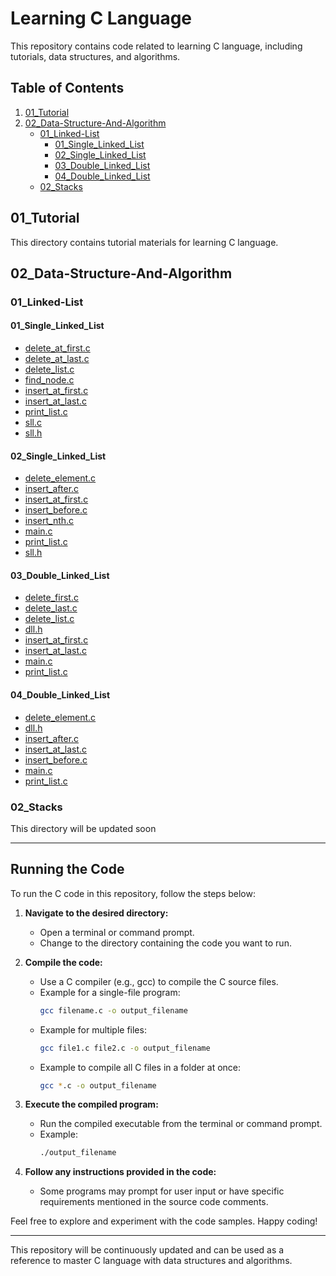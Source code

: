 # Learning C Language

This repository contains code related to learning C language, including tutorials, data structures, and algorithms.

## Table of Contents

1. [01_Tutorial](#01_tutorial)
2. [02_Data-Structure-And-Algorithm](#02_data-structure-and-algorithm)
    - [01_Linked-List](#01_linked-list)
        - [01_Single_Linked_List](#01_single_linked_list)
        - [02_Single_Linked_List](#02_single_linked_list)
        - [03_Double_Linked_List](#03_double_linked_list)
        - [04_Double_Linked_List](#04_double_linked_list)
    - [02_Stacks](#02_stacks)

## 01_Tutorial

This directory contains tutorial materials for learning C language.

## 02_Data-Structure-And-Algorithm

### 01_Linked-List

#### 01_Single_Linked_List

- [delete_at_first.c](02_Data-Structure-And-Algorithm/01_Linked-List/01_Single_Linked_List/delete_at_first.c)
- [delete_at_last.c](02_Data-Structure-And-Algorithm/01_Linked-List/01_Single_Linked_List/delete_at_last.c)
- [delete_list.c](02_Data-Structure-And-Algorithm/01_Linked-List/01_Single_Linked_List/delete_list.c)
- [find_node.c](02_Data-Structure-And-Algorithm/01_Linked-List/01_Single_Linked_List/find_node.c)
- [insert_at_first.c](02_Data-Structure-And-Algorithm/01_Linked-List/01_Single_Linked_List/insert_at_first.c)
- [insert_at_last.c](02_Data-Structure-And-Algorithm/01_Linked-List/01_Single_Linked_List/insert_at_last.c)
- [print_list.c](02_Data-Structure-And-Algorithm/01_Linked-List/01_Single_Linked_List/print_list.c)
- [sll.c](02_Data-Structure-And-Algorithm/01_Linked-List/01_Single_Linked_List/sll.c)
- [sll.h](02_Data-Structure-And-Algorithm/01_Linked-List/01_Single_Linked_List/sll.h)

#### 02_Single_Linked_List

- [delete_element.c](02_Data-Structure-And-Algorithm/01_Linked-List/02_Single_Linked_List/delete_element.c)
- [insert_after.c](02_Data-Structure-And-Algorithm/01_Linked-List/02_Single_Linked_List/insert_after.c)
- [insert_at_first.c](02_Data-Structure-And-Algorithm/01_Linked-List/02_Single_Linked_List/insert_at_first.c)
- [insert_before.c](02_Data-Structure-And-Algorithm/01_Linked-List/02_Single_Linked_List/insert_before.c)
- [insert_nth.c](02_Data-Structure-And-Algorithm/01_Linked-List/02_Single_Linked_List/insert_nth.c)
- [main.c](02_Data-Structure-And-Algorithm/01_Linked-List/02_Single_Linked_List/main.c)
- [print_list.c](02_Data-Structure-And-Algorithm/01_Linked-List/02_Single_Linked_List/print_list.c)
- [sll.h](02_Data-Structure-And-Algorithm/01_Linked-List/02_Single_Linked_List/sll.h)

#### 03_Double_Linked_List

- [delete_first.c](02_Data-Structure-And-Algorithm/01_Linked-List/03_Double_Linked_List/delete_first.c)
- [delete_last.c](02_Data-Structure-And-Algorithm/01_Linked-List/03_Double_Linked_List/delete_last.c)
- [delete_list.c](02_Data-Structure-And-Algorithm/01_Linked-List/03_Double_Linked_List/delete_list.c)
- [dll.h](02_Data-Structure-And-Algorithm/01_Linked-List/03_Double_Linked_List/dll.h)
- [insert_at_first.c](02_Data-Structure-And-Algorithm/01_Linked-List/03_Double_Linked_List/insert_at_first.c)
- [insert_at_last.c](02_Data-Structure-And-Algorithm/01_Linked-List/03_Double_Linked_List/insert_at_last.c)
- [main.c](02_Data-Structure-And-Algorithm/01_Linked-List/03_Double_Linked_List/main.c)
- [print_list.c](02_Data-Structure-And-Algorithm/01_Linked-List/03_Double_Linked_List/print_list.c)

#### 04_Double_Linked_List

- [delete_element.c](02_Data-Structure-And-Algorithm/01_Linked-List/04_Double_Linked_List/delete_element.c)
- [dll.h](02_Data-Structure-And-Algorithm/01_Linked-List/04_Double_Linked_List/dll.h)
- [insert_after.c](02_Data-Structure-And-Algorithm/01_Linked-List/04_Double_Linked_List/insert_after.c)
- [insert_at_last.c](02_Data-Structure-And-Algorithm/01_Linked-List/04_Double_Linked_List/insert_at_last.c)
- [insert_before.c](02_Data-Structure-And-Algorithm/01_Linked-List/04_Double_Linked_List/insert_before.c)
- [main.c](02_Data-Structure-And-Algorithm/01_Linked-List/04_Double_Linked_List/main.c)
- [print_list.c](02_Data-Structure-And-Algorithm/01_Linked-List/04_Double_Linked_List/print_list.c)

### 02_Stacks

This directory will be updated soon

---

## Running the Code

To run the C code in this repository, follow the steps below:

1. **Navigate to the desired directory:**
   - Open a terminal or command prompt.
   - Change to the directory containing the code you want to run.

2. **Compile the code:**
   - Use a C compiler (e.g., gcc) to compile the C source files.
   - Example for a single-file program:
     ```bash
     gcc filename.c -o output_filename
     ```
   - Example for multiple files:
     ```bash
     gcc file1.c file2.c -o output_filename
     ```
   - Example to compile all C files in a folder at once:
     ```bash
     gcc *.c -o output_filename
     ```

3. **Execute the compiled program:**
   - Run the compiled executable from the terminal or command prompt.
   - Example:
     ```bash
     ./output_filename
     ```

4. **Follow any instructions provided in the code:**
   - Some programs may prompt for user input or have specific requirements mentioned in the source code comments.

Feel free to explore and experiment with the code samples. Happy coding!

---

This repository will be continuously updated and can be used as a reference to master C language with data structures and algorithms.
